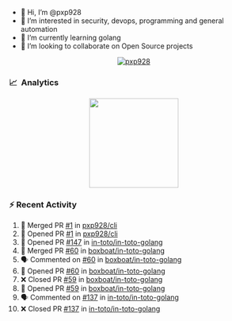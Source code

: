 - 👋  Hi, I’m @pxp928
- 👀  I’m interested in security, devops, programming and general automation
- 🌱  I’m currently learning golang
- 💞️  I’m looking to collaborate on Open Source projects

<p align="center">
  <a href="https://linkedin.com/in/pxp928" target="blank">
    <img src="https://img.shields.io/badge/linkedin-%230077B5.svg?&style=for-the-badge&logo=linkedin&logoColor=white" alt="pxp928" />
  </a>
</p>

### 📈 &nbsp;Analytics

<p align="center">
  <a href="https://github.com/pxp928">
    <img height="180em" src="https://github-readme-stats-eight-theta.vercel.app/api?username=pxp928&show_icons=true&theme=radical&include_all_commits=true&count_private=true&line_height=26"/>
    <!---
    <img height="180em" src="https://github-readme-stats-eight-theta.vercel.app/api/top-langs/?username=pxp928&layout=compact&theme=radical&line_height=26"/>
    --->
  </a>
</p>

### :zap: Recent Activity

<!--START_SECTION:activity-->
1. 🎉 Merged PR [#1](https://github.com/pxp928/cli/pull/1) in [pxp928/cli](https://github.com/pxp928/cli)
2. 💪 Opened PR [#1](https://github.com/pxp928/cli/pull/1) in [pxp928/cli](https://github.com/pxp928/cli)
3. 💪 Opened PR [#147](https://github.com/in-toto/in-toto-golang/pull/147) in [in-toto/in-toto-golang](https://github.com/in-toto/in-toto-golang)
4. 🎉 Merged PR [#60](https://github.com/boxboat/in-toto-golang/pull/60) in [boxboat/in-toto-golang](https://github.com/boxboat/in-toto-golang)
5. 🗣 Commented on [#60](https://github.com/boxboat/in-toto-golang/issues/60) in [boxboat/in-toto-golang](https://github.com/boxboat/in-toto-golang)
6. 💪 Opened PR [#60](https://github.com/boxboat/in-toto-golang/pull/60) in [boxboat/in-toto-golang](https://github.com/boxboat/in-toto-golang)
7. ❌ Closed PR [#59](https://github.com/boxboat/in-toto-golang/pull/59) in [boxboat/in-toto-golang](https://github.com/boxboat/in-toto-golang)
8. 💪 Opened PR [#59](https://github.com/boxboat/in-toto-golang/pull/59) in [boxboat/in-toto-golang](https://github.com/boxboat/in-toto-golang)
9. 🗣 Commented on [#137](https://github.com/in-toto/in-toto-golang/issues/137) in [in-toto/in-toto-golang](https://github.com/in-toto/in-toto-golang)
10. ❌ Closed PR [#137](https://github.com/in-toto/in-toto-golang/pull/137) in [in-toto/in-toto-golang](https://github.com/in-toto/in-toto-golang)
<!--END_SECTION:activity-->

<!---
pxp928/pxp928 is a ✨ special ✨ repository because its `README.md` (this file) appears on your GitHub profile.
You can click the Preview link to take a look at your changes.
--->

